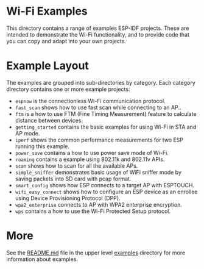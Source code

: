 # Wi-Fi Examples

This directory contains a range of examples ESP-IDF projects. These are intended to demonstrate the Wi-Fi functionality, and to provide code that you can copy and adapt into your own projects.

# Example Layout

The examples are grouped into sub-directories by category. Each category directory contains one or more example projects:

* `espnow` is the connectionless Wi-Fi communication protocol.
* `fast_scan` shows how to use fast scan while connecting to an AP..
* `ftm` is a how to use FTM (Fine Timing Measurement) feature to calculate distance between devices.
* `getting_started` contains the basic examples for using Wi-Fi in STA and AP mode.
* `iperf` shows the common performance measurements for two ESP running this example.
* `power_save` contains a how to use power save mode of Wi-Fi.
* `roaming` contains a example using 802.11k and 802.11v APIs.
* `scan` shows how to scan for all the available APs.
* `simple_sniffer` demonstrates basic usage of WiFi sniffer mode by saving packets into SD card with pcap format.
* `smart_config` shows how ESP connects to a target AP with ESPTOUCH.
* `wifi_easy_connect` shows how to configure an ESP device as an enrollee using Device Provisioning Protocol (DPP).
* `wpa2_enterprise` connects to AP with WPA2 enterprise encryption.
* `wps` contains a how to use the Wi-Fi Protected Setup protocol.

# More

See the [README.md](../README.md) file in the upper level [examples](../) directory for more information about examples.
